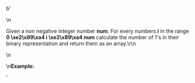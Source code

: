 b'<div class="question-description">\n<p><p>Given a non negative integer number <b>num</b>. For every numbers <b>i</b> in the range <b>0 \xe2\x89\xa4 i \xe2\x89\xa4 num</b> calculate the number of 1\'s in their binary representation and return them as an array.\r\n</p>\n<p>\n<b>Example:</b></p></p></div>'